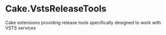 # Cake.VstsReleaseTools
Cake extensions providing release tools specifically designed to work with VSTS services
